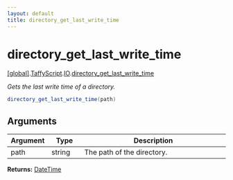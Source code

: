 ```yaml
---
layout: default
title: directory_get_last_write_time
---
```


# directory_get_last_write_time

[\[global\]]({{site.baseurl}}/docs/).[TaffyScript]({{site.baseurl}}/docs/TaffyScript/).[IO]({{site.baseurl}}/docs/TaffyScript/IO/).[directory_get_last_write_time]({{site.baseurl}}/docs/TaffyScript/IO/directory_get_last_write_time/)

_Gets the last write time of a directory._

```cs
directory_get_last_write_time(path)
```

## Arguments

<table>
  <col width="15%">
  <col width="15%">
  <thead>
    <tr>
      <th>Argument</th>
      <th>Type</th>
      <th>Description</th>
    </tr>
  </thead>
  <tbody>
    <tr>
      <td>path</td>
      <td>string</td>
      <td>The path of the directory.</td>
    </tr>
  </tbody>
</table>

**Returns:** [DateTime]({{site.baseurl}}/docs/TaffyScript/DateTime)

